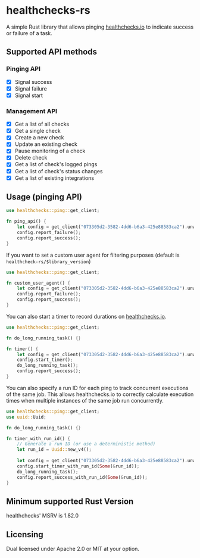 # healthchecks-rs

A simple Rust library that allows pinging [healthchecks.io](https://healthchecks.io/) to indicate success or failure of a task.

## Supported API methods

### Pinging API

- [x] Signal success
- [x] Signal failure
- [x] Signal start

### Management API

- [x] Get a list of all checks
- [x] Get a single check
- [x] Create a new check
- [x] Update an existing check
- [x] Pause monitoring of a check
- [x] Delete check
- [x] Get a list of check's logged pings
- [x] Get a list of check's status changes
- [x] Get a list of existing integrations

## Usage (pinging API)

```rust
use healthchecks::ping::get_client;

fn ping_api() {
    let config = get_client("073305d2-3582-4dd6-b6a3-425e88583ca2").unwrap();
    config.report_failure();
    config.report_success();
}
```

If you want to set a custom user agent for filtering purposes (default is `healthcheck-rs/$library_version`)

```rust
use healthchecks::ping::get_client;

fn custom_user_agent() {
    let config = get_client("073305d2-3582-4dd6-b6a3-425e88583ca2").unwrap().set_user_agent("very-fancy-useragent");
    config.report_failure();
    config.report_success();
}

```

You can also start a timer to record durations on [healthchecks.io](https://healthchecks.io/).

```rust
use healthchecks::ping::get_client;

fn do_long_running_task() {}

fn timer() {
    let config = get_client("073305d2-3582-4dd6-b6a3-425e88583ca2").unwrap();
    config.start_timer();
    do_long_running_task();
    config.report_success();
}

```

You can also specify a run ID for each ping to track concurrent executions of the same job. This allows healthchecks.io to correctly calculate execution times when multiple instances of the same job run concurrently.

```rust
use healthchecks::ping::get_client;
use uuid::Uuid;

fn do_long_running_task() {}

fn timer_with_run_id() {
    // Generate a run ID (or use a deterministic method)
    let run_id = Uuid::new_v4();
    
    let config = get_client("073305d2-3582-4dd6-b6a3-425e88583ca2").unwrap();
    config.start_timer_with_run_id(Some(&run_id));
    do_long_running_task();
    config.report_success_with_run_id(Some(&run_id));
}
```

## Minimum supported Rust Version

healthchecks' MSRV is 1.82.0

## Licensing

Dual licensed under Apache 2.0 or MIT at your option.
